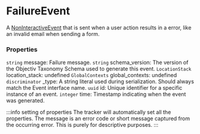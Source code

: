# FailureEvent
A [NonInteractiveEvent](/taxonomy/reference/events/NonInteractiveEvent.md) that is sent when a user action results in a error, like an invalid email when sending a form.

### Properties
`string` message: Failure message.
`string` schema_version: The version of the Objectiv Taxonomy Schema used to generate this event.
`LocationStack` location_stack: undefined
`GlobalContexts` global_contexts: undefined
`discriminator` _type: A string literal used during serialization. Should always match the Event interface name.
`uuid` id: Unique identifier for a specific instance of an event.
`integer` time: Timestamp indicating when the event was generated.

:::info setting of properties
The tracker will automatically set all the properties. The message is an error code or short message captured from the occurring error. This is purely for descriptive purposes.
:::
